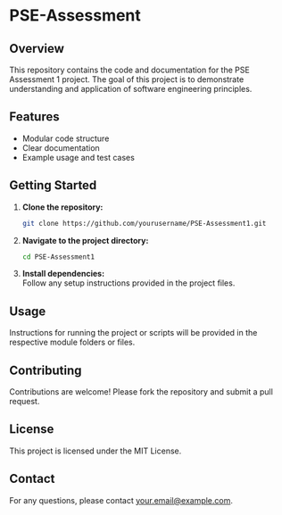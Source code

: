 # PSE-Assessment

## Overview

This repository contains the code and documentation for the PSE Assessment 1 project. The goal of this project is to demonstrate understanding and application of software engineering principles.

## Features

- Modular code structure
- Clear documentation
- Example usage and test cases

## Getting Started

1. **Clone the repository:**
    ```bash
    git clone https://github.com/yourusername/PSE-Assessment1.git
    ```
2. **Navigate to the project directory:**
    ```bash
    cd PSE-Assessment1
    ```
3. **Install dependencies:**  
    Follow any setup instructions provided in the project files.

## Usage

Instructions for running the project or scripts will be provided in the respective module folders or files.

## Contributing

Contributions are welcome! Please fork the repository and submit a pull request.

## License

This project is licensed under the MIT License.

## Contact

For any questions, please contact [your.email@example.com](mailto:your.email@example.com).